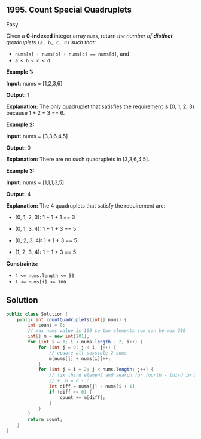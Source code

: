 ## 1995\. Count Special Quadruplets

Easy

Given a **0-indexed** integer array `nums`, return _the number of **distinct** quadruplets_ `(a, b, c, d)` _such that:_

*   `nums[a] + nums[b] + nums[c] == nums[d]`, and
*   `a < b < c < d`

**Example 1:**

**Input:** nums = [1,2,3,6]

**Output:** 1

**Explanation:** The only quadruplet that satisfies the requirement is (0, 1, 2, 3) because 1 + 2 + 3 == 6. 

**Example 2:**

**Input:** nums = [3,3,6,4,5]

**Output:** 0

**Explanation:** There are no such quadruplets in [3,3,6,4,5]. 

**Example 3:**

**Input:** nums = [1,1,1,3,5]

**Output:** 4

**Explanation:** The 4 quadruplets that satisfy the requirement are:

- (0, 1, 2, 3): 1 + 1 + 1 == 3

- (0, 1, 3, 4): 1 + 1 + 3 == 5

- (0, 2, 3, 4): 1 + 1 + 3 == 5

- (1, 2, 3, 4): 1 + 1 + 3 == 5 

**Constraints:**

*   `4 <= nums.length <= 50`
*   `1 <= nums[i] <= 100`

## Solution

```java
public class Solution {
    public int countQuadruplets(int[] nums) {
        int count = 0;
        // max nums value is 100 so two elements sum can be max 200
        int[] m = new int[201];
        for (int i = 1; i < nums.length - 2; i++) {
            for (int j = 0; j < i; j++) {
                // update all possible 2 sums
                m[nums[j] + nums[i]]++;
            }
            for (int j = i + 2; j < nums.length; j++) {
                // fix third element and search for fourth - third in 2 sums as a  + b + c = d == a
                // +  b = d - c
                int diff = nums[j] - nums[i + 1];
                if (diff >= 0) {
                    count += m[diff];
                }
            }
        }
        return count;
    }
}
```